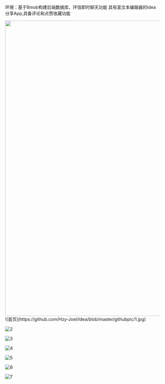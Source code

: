 环境：基于Bmob构建后端数据库、环信即时聊天功能
具有富文本编辑器的Idea分享App,具备评论和点赞收藏功能

<img src="https://github.com/Hzy-Joel/Idea/blob/master/githubpic/1.jpg" width=540 height=960/>
![首页](https://github.com/Hzy-Joel/Idea/blob/master/githubpic/1.jpg)

![2](https://github.com/Hzy-Joel/Idea/blob/master/githubpic/2.jpg)


![3](https://github.com/Hzy-Joel/Idea/blob/master/githubpic/3.jpg)


![4](https://github.com/Hzy-Joel/Idea/blob/master/githubpic/4.jpg)


![5](https://github.com/Hzy-Joel/Idea/blob/master/githubpic/5.jpg)


![6](https://github.com/Hzy-Joel/Idea/blob/master/githubpic/6.jpg)

![7](https://github.com/Hzy-Joel/Idea/blob/master/githubpic/richeditview.jpg)

